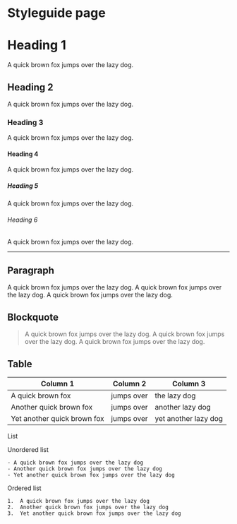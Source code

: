# Styleguide page

# Heading 1

A quick brown fox jumps over the lazy dog.

## Heading 2

A quick brown fox jumps over the lazy dog.

### Heading 3

A quick brown fox jumps over the lazy dog.

#### Heading 4

A quick brown fox jumps over the lazy dog.

##### Heading 5

A quick brown fox jumps over the lazy dog.

###### Heading 6

A quick brown fox jumps over the lazy dog.

---

## Paragraph

A quick brown fox jumps over the lazy dog. A quick brown fox jumps over the lazy dog. A quick brown fox jumps over the lazy dog.

## Blockquote

> A quick brown fox jumps over the lazy dog. A quick brown fox jumps over the lazy dog. A quick brown fox jumps over the lazy dog.

## Table

| Column 1                   | Column 2                   | Column 3                   |
|----------------------------|----------------------------|----------------------------|
| A quick brown fox          | jumps over                 | the lazy dog               |
| Another quick brown fox    | jumps over                 | another lazy dog           |
| Yet another quick brown fox| jumps over                 | yet another lazy dog       |

List

Unordered list

	- A quick brown fox jumps over the lazy dog
	- Another quick brown fox jumps over the lazy dog
	- Yet another quick brown fox jumps over the lazy dog

Ordered list

	1.	A quick brown fox jumps over the lazy dog
	2.	Another quick brown fox jumps over the lazy dog
	3.	Yet another quick brown fox jumps over the lazy dog